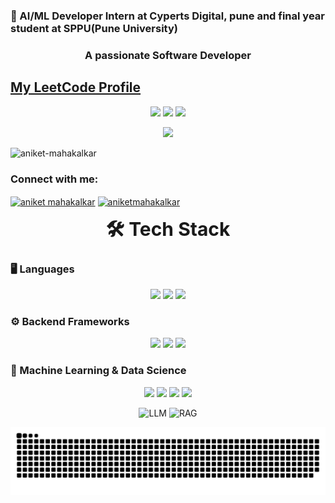 <h3 align="left">👋 AI/ML Developer Intern at Cyperts Digital, pune and final year student at SPPU(Pune University)</h3>
<h3 align="center">A passionate Software Developer</h3>

## [My LeetCode Profile](https://leetcode.com/mahakalkaraniket001/)

<p align="center">
  
<img src="https://assets.leetcode.com/static_assets/others/2550.gif" width="100">
<img src="https://assets.leetcode.com/static_assets/others/2550.gif" width="100">
<img src="https://assets.leetcode.com/static_assets/others/Introduction_to_Pandas.gif" width="100">
<p>

<p align="center">
  <img src="https://leetcard.jacoblin.cool/mahakalkaraniket001?ext=heatmap">
</p>




<p align="left"> <img src="https://komarev.com/ghpvc/?username=aniket-mahakalkar&label=Profile%20views&color=0e75b6&style=flat" alt="aniket-mahakalkar" /> </p>



<h3 align="left">Connect with me:</h3>
<p align="left">
<a href="https://www.linkedin.com/in/aniket-mahakalkar-b9961733a/" target="blank"><img align="center" src="https://raw.githubusercontent.com/rahuldkjain/github-profile-readme-generator/master/src/images/icons/Social/linked-in-alt.svg" alt="aniket mahakalkar" height="30" width="40" /></a>
<a href="https://kaggle.com/aniketmahakalkar" target="blank"><img align="center" src="https://raw.githubusercontent.com/rahuldkjain/github-profile-readme-generator/master/src/images/icons/Social/kaggle.svg" alt="aniketmahakalkar" height="30" width="40" /></a>
</p>

<p align="center">


<p align="center">
  <strong style="font-size: 30px;">🛠️ Tech Stack</strong>
  
</p>


### 🖥️ Languages



  
<p align="center">
  <img src="https://cdn.jsdelivr.net/gh/devicons/devicon/icons/python/python-original.svg" width="60">
  <img src="https://cdn.jsdelivr.net/gh/devicons/devicon/icons/javascript/javascript-original.svg" width="60">
  <img src="https://go.dev/blog/go-brand/Go-Logo/SVG/Go-Logo_Aqua.svg" width="60">
</p>

### ⚙️ Backend Frameworks
<p align="center">
  <img src="https://cdn.jsdelivr.net/gh/devicons/devicon/icons/django/django-plain.svg" width="70">
  <img src="https://cdn.jsdelivr.net/gh/devicons/devicon/icons/flask/flask-original.svg" width="70">
  <img src="https://cdn.jsdelivr.net/gh/devicons/devicon/icons/fastapi/fastapi-original.svg" width="70">
</p>

### 🤖 Machine Learning & Data Science
<p align="center">
  <img src="https://cdn.jsdelivr.net/gh/devicons/devicon/icons/tensorflow/tensorflow-original.svg" width="70">
  <img src="https://cdn.jsdelivr.net/gh/devicons/devicon/icons/pytorch/pytorch-original.svg" width="70">
  <img src="https://cdn.jsdelivr.net/gh/devicons/devicon/icons/numpy/numpy-original.svg" width="70">
  <img src="https://cdn.jsdelivr.net/gh/devicons/devicon/icons/pandas/pandas-original.svg" width="70">
  
</p>
<p align="center">
  <img src="https://upload.wikimedia.org/wikipedia/commons/0/04/ChatGPT_logo.svg" width="70" alt="LLM">
  <img src="https://upload.wikimedia.org/wikipedia/commons/thumb/8/80/FAISS_logo.png/320px-FAISS_logo.png" width="70" alt="RAG">
</p>

<div align="center">
<img src="https://raw.githubusercontent.com/platane/snk/output/github-contribution-grid-snake-dark.svg" alt="Snake animation" />
</div>



